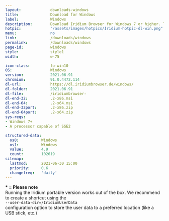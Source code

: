 ```yaml
---
layout: 			downloads-windows
title: 				Download for Windows
label:				Windows 
description:		Download Iridium Browser for Windows 7 or higher. This Windows build is available in 32-bit or 64-bit version, as well as portable.
hotpic:				"/assets/images/hotpics/Iridium-hotpic-dl-win.png"
menu:				no
link:				/downloads/windows
permalink:			/downloads/windows
page-id:			windows
style:				style1
width:				w-75

icon-class:			fo-win10
OS: 				Windows
version:			2021.06.91
chromium:			91.0.4472.114
dl-url:				https://dl.iridiumbrowser.de/windows/
dl-folder:			2021.06.91
dl-file:			/iridiumbrowser-
dl-end-32:			.2-x86.msi
dl-end-64:			.2-x64.msi
dl-end-32port:		.2-x86.zip
dl-end-64port:		.2-x64.zip
sys-reqs:
- Windows 7+
- A processor capable of SSE2

structured-data:
  os0: 			Windows
  os1: 			Windows
  value: 		4.9
  count: 		102619
sitemap:
  lastmod:		2021-06-30 15:00
  priority:		0.6
  changefreq:	'daily'
---
```


__* = Please note__    
Running the Iridium portable version works out of the box. We recommend to create a shortcut using the    
```--user-data-dir=/IridiumUserData```    
configuration option to store the user data to a preferred location (like a USB stick, etc.)